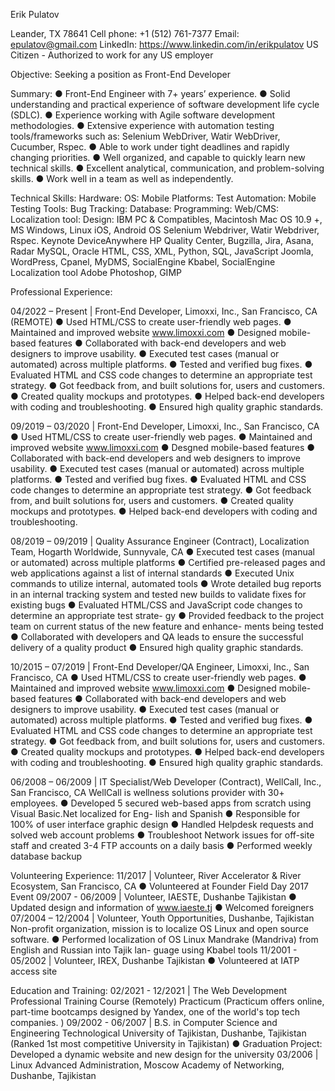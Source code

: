 Erik Pulatov 

Leander, TX 78641 
Cell phone: +1 (512) 761-7377
Email: epulatov@gmail.com 
LinkedIn: https://www.linkedin.com/in/erikpulatov
US Citizen - Authorized to work for any US employer

Objective:
Seeking a position as Front-End Developer


Summary:
● Front-End Engineer with 7+ years’ experience.
● Solid understanding and practical experience of software development life cycle (SDLC).
● Experience working with Agile software development methodologies.
● Extensive experience with automation testing tools/frameworks such as: Selenium WebDriver, Watir WebDriver, Cucumber, Rspec.
● Able to work under tight deadlines and rapidly changing priorities.
● Well organized, and capable to quickly learn new technical skills.
● Excellent analytical, communication, and problem-solving skills.
● Work well in a team as well as independently.


Technical Skills:
Hardware:
OS:
Mobile Platforms: Test Automation: Mobile Testing Tools: Bug Tracking: Database: Programming: Web/CMS: Localization tool: Design:
IBM PC & Compatibles, Macintosh
Mac OS 10.9 +, MS Windows, Linux
iOS, Android OS
Selenium Webdriver, Watir Webdriver, Rspec. Keynote DeviceAnywhere
HP Quality Center, Bugzilla, Jira, Asana, Radar MySQL, Oracle
HTML, CSS, XML, Python, SQL, JavaScript Joomla, WordPress, Cpanel, MyDMS, SocialEngine Kbabel, SocialEngine Localization tool
Adobe Photoshop, GIMP


Professional Experience:

04/2022 – Present | Front-End Developer, Limoxxi, Inc., San Francisco, CA (REMOTE)
● Used HTML/CSS to create user-friendly web pages.
● Maintained and improved website www.limoxxi.com
● Designed mobile-based features
● Collaborated with back-end developers and web designers to improve usability.
● Executed test cases (manual or automated) across multiple platforms.
● Tested and verified bug fixes.
● Evaluated HTML and CSS code changes to determine an appropriate test strategy.
● Got feedback from, and built solutions for, users and customers.
● Created quality mockups and prototypes.
● Helped back-end developers with coding and troubleshooting.
● Ensured high quality graphic standards.


09/2019 – 03/2020 | Front-End Developer, Limoxxi, Inc., San Francisco, CA
● Used HTML/CSS to create user-friendly web pages.
● Maintained and improved website www.limoxxi.com
● Desgned mobile-based features
● Collaborated with back-end developers and web designers to improve usability.
● Executed test cases (manual or automated) across multiple platforms.
● Tested and verified bug fixes.
● Evaluated HTML and CSS code changes to determine an appropriate test strategy.
● Got feedback from, and built solutions for, users and customers.
● Created quality mockups and prototypes.
● Helped back-end developers with coding and troubleshooting.


08/2019 – 09/2019 | Quality Assurance Engineer (Contract), Localization Team, Hogarth Worldwide, Sunnyvale, CA
● Executed test cases (manual or automated) across multiple platforms
● Certified pre-released pages and web applications against a list of internal standards
● Executed Unix commands to utilize internal, automated tools
● Wrote detailed bug reports in an internal tracking system and tested new builds to validate
fixes for existing bugs
● Evaluated HTML/CSS and JavaScript code changes to determine an appropriate test strate-
gy
● Provided feedback to the project team on current status of the new feature and enhance-
ments being tested
● Collaborated with developers and QA leads to ensure the successful delivery of a quality
product
● Ensured high quality graphic standards.


10/2015 – 07/2019 | Front-End Developer/QA Engineer, Limoxxi, Inc., San Francisco, CA
● Used HTML/CSS to create user-friendly web pages.
● Maintained and improved website www.limoxxi.com
● Designed mobile-based features
● Collaborated with back-end developers and web designers to improve usability.
● Executed test cases (manual or automated) across multiple platforms.
● Tested and verified bug fixes.
● Evaluated HTML and CSS code changes to determine an appropriate test strategy.
● Got feedback from, and built solutions for, users and customers.
● Created quality mockups and prototypes.
● Helped back-end developers with coding and troubleshooting.
● Ensured high quality graphic standards.

06/2008 – 06/2009 | IT Specialist/Web Developer (Contract), WellCall, Inc., San Francisco, CA
WellCall is wellness solutions provider with 30+ employees.
● Developed 5 secured web-based apps from scratch using Visual Basic.Net localized for Eng-
lish and Spanish
● Responsible for 100% of user interface graphic design
● Handled Helpdesk requests and solved web account problems
● Troubleshoot Network issues for off-site staff and created 3-4 FTP accounts on a daily basis
● Performed weekly database backup


Volunteering Experience:
11/2017 | Volunteer, River Accelerator & River Ecosystem, San Francisco, CA
● Volunteered at Founder Field Day 2017 Event
09/2007 - 06/2009 | Volunteer, IAESTE, Dushanbe Tajikistan
● Updated design and information of www.iaeste.tj ● Welcomed foreigners
07/2004 – 12/2004 | Volunteer, Youth Opportunities, Dushanbe, Tajikistan
Non-profit organization, mission is to localize OS Linux and open source software.
● Performed localization of OS Linux Mandrake (Mandriva) from English and Russian into Tajik lan-
guage using Kbabel tools
11/2001 - 05/2002 | Volunteer, IREX, Dushanbe Tajikistan ● Volunteered at IATP access site


Education and Training:
02/2021 - 12/2021 | The Web Development Professional Training Course (Remotely)
Practicum (Practicum offers online, part-time bootcamps designed by Yandex, one of the world's top tech companies. )
09/2002 - 06/2007 | B.S. in Computer Science and Engineering
Technological University of Tajikistan, Dushanbe, Tajikistan (Ranked 1st most competitive University in Tajikistan)
● Graduation Project: Developed a dynamic website and new design for the university
03/2006 | Linux Advanced Administration,
Moscow Academy of Networking, Dushanbe, Tajikistan

